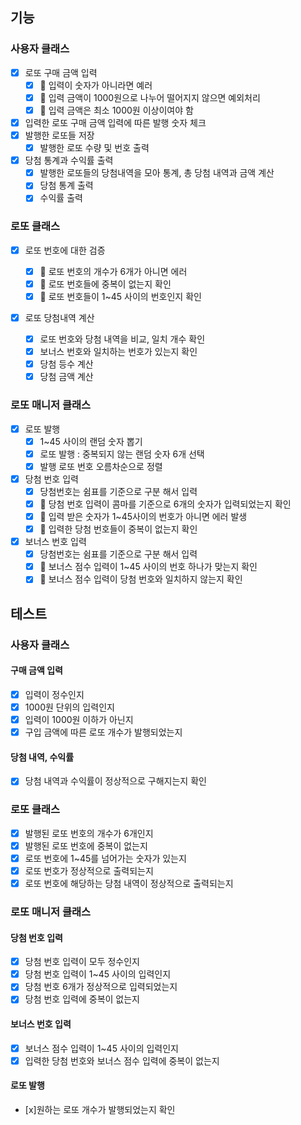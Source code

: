 ## 기능

### 사용자 클래스

- [x] 로또 구매 금액 입력
  - [x] 🚨 입력이 숫자가 아니라면 예러
  - [x] 🚨 입력 금액이 1000원으로 나누어 떨어지지 않으면 예외처리
  - [x] 🚨 입력 금액은 최소 1000원 이상이여야 함
- [x] 입력한 로또 구매 금액 입력에 따른 발행 숫자 체크
- [x] 발행한 로또들 저장
  - [x] 발행한 로또 수량 및 번호 출력
- [x] 당첨 통계과 수익률 출력
  - [x] 발행한 로또들의 당첨내역을 모아 통계, 총 당첨 내역과 금액 계산
  - [x] 당첨 통계 출력
  - [x] 수익률 출력

### 로또 클래스

- [x] 로또 번호에 대한 검증

  - [x] 🚨 로또 번호의 개수가 6개가 아니면 에러
  - [x] 🚨 로또 번호들에 중복이 없는지 확인
  - [x] 🚨 로또 번호들이 1~45 사이의 번호인지 확인

- [x] 로또 당첨내역 계산
  - [x] 로또 번호와 당첨 내역을 비교, 일치 개수 확인
  - [x] 보너스 번호와 일치하는 번호가 있는지 확인
  - [x] 당첨 등수 계산
  - [x] 당첨 금액 계산

### 로또 매니저 클래스

- [x] 로또 발행
  - [x] 1~45 사이의 랜덤 숫자 뽑기
  - [x] 로또 발행 : 중복되지 않는 랜덤 숫자 6개 선택
  - [x] 발행 로또 번호 오름차순으로 정렬
- [x] 당첨 번호 입력
  - [x] 당첨번호는 쉼표를 기준으로 구분 해서 입력
  - [x] 🚨 당첨 번호 입력이 콤마를 기준으로 6개의 숫자가 입력되었는지 확인
  - [x] 🚨 입력 받은 숫자가 1~45사이의 번호가 아니면 에러 발생
  - [x] 🚨 입력한 당첨 번호들이 중복이 없는지 확인
- [x] 보너스 번호 입력
  - [x] 당첨번호는 쉼표를 기준으로 구분 해서 입력
  - [x] 🚨 보너스 점수 입력이 1~45 사이의 번호 하나가 맞는지 확인
  - [x] 🚨 보너스 점수 입력이 당첨 번호와 일치하지 않는지 확인

## 테스트

### 사용자 클래스

#### 구매 금액 입력

- [x] 입력이 정수인지
- [x] 1000원 단위의 입력인지
- [x] 입력이 1000원 이하가 아닌지
- [x] 구입 금액에 따른 로또 개수가 발행되었는지

#### 당첨 내역, 수익률

- [x] 당첨 내역과 수익률이 정상적으로 구해지는지 확인

### 로또 클래스

- [x] 발행된 로또 번호의 개수가 6개인지
- [x] 발행된 로또 번호에 중복이 없는지
- [x] 로또 번호에 1~45를 넘어가는 숫자가 있는지
- [x] 로또 번호가 정상적으로 출력되는지
- [x] 로또 번호에 해당하는 당첨 내역이 정상적으로 출력되는지

### 로또 매니저 클래스

#### 당첨 번호 입력

- [x] 당첨 번호 입력이 모두 정수인지
- [x] 당첨 번호 입력이 1~45 사이의 입력인지
- [x] 당첨 번호 6개가 정상적으로 입력되었는지
- [x] 당첨 번호 입력에 중복이 없는지

#### 보너스 번호 입력

- [x] 보너스 점수 입력이 1~45 사이의 입력인지
- [x] 입력한 당첨 번호와 보너스 점수 입력에 중복이 없는지

#### 로또 발행

- [x]원하는 로또 개수가 발행되었는지 확인
